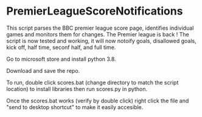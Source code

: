 # PremierLeagueScoreNotifications
This script parses the BBC premier league score page, identifies individual games and monitors them for changes. The Premier league is back ! The script is now tested and working, it will now notoify goals, disallowed goals, kick off, half time, seconf half, and full time.

Go to microsoft store and install python 3.8.

Download and save the repo.

To run, double click scores.bat (change directory to match the script location) to install libraries then run scores.py in python.

Once the scores.bat works (verify by double click) right click the file and "send to desktop shortcut" to make it easily accesible.
